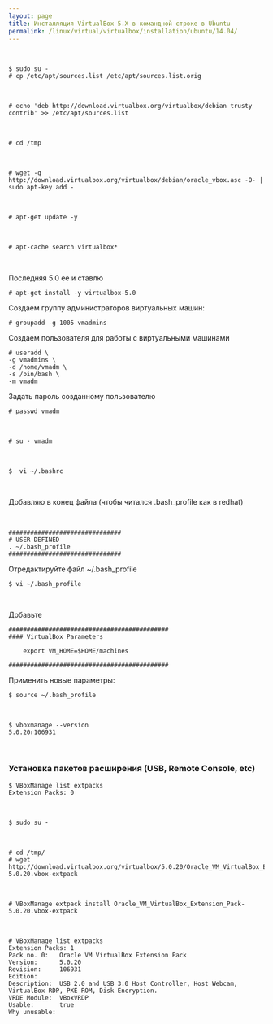 ```yaml
---
layout: page
title: Инсталляция VirtualBox 5.X в командной строке в Ubuntu
permalink: /linux/virtual/virtualbox/installation/ubuntu/14.04/
---
```


<br/>


    $ sudo su -
    # cp /etc/apt/sources.list /etc/apt/sources.list.orig

<br/>

    # echo 'deb http://download.virtualbox.org/virtualbox/debian trusty contrib' >> /etc/apt/sources.list

<br/>

    # cd /tmp

<br/>

    # wget -q http://download.virtualbox.org/virtualbox/debian/oracle_vbox.asc -O- | sudo apt-key add -

<br/>

    # apt-get update -y

<br/>

    # apt-cache search virtualbox*

<br/>

Последняя 5.0 ее и ставлю

    # apt-get install -y virtualbox-5.0


Создаем группу администраторов виртуальных машин:

    # groupadd -g 1005 vmadmins


Создаем пользователя для работы с виртуальными машинами

    # useradd \
    -g vmadmins \
    -d /home/vmadm \
    -s /bin/bash \
    -m vmadm


Задать пароль созданному пользователю

    # passwd vmadm

<br/>

    # su - vmadm

<br/>

    $  vi ~/.bashrc

<br/>

Добавляю в конец файла (чтобы читался .bash_profile как в redhat)

<br/>

    ###############################
    # USER DEFINED
    . ~/.bash_profile
    ###############################


Отредактируйте файл ~/.bash_profile

    $ vi ~/.bash_profile

<br/>

Добавьте

    ############################################
    #### VirtualBox Parameters

        export VM_HOME=$HOME/machines

    ############################################


Применить новые параметры:

    $ source ~/.bash_profile  

<br/>

    $ vboxmanage --version
    5.0.20r106931


<br/>

### Установка пакетов расширения (USB, Remote Console, etc)

    $ VBoxManage list extpacks
    Extension Packs: 0

<br/>

    $ sudo su -

<br/>

    # cd /tmp/
    # wget http://download.virtualbox.org/virtualbox/5.0.20/Oracle_VM_VirtualBox_Extension_Pack-5.0.20.vbox-extpack

<br/>

    # VBoxManage extpack install Oracle_VM_VirtualBox_Extension_Pack-5.0.20.vbox-extpack

<br/>

    # VBoxManage list extpacks
    Extension Packs: 1
    Pack no. 0:   Oracle VM VirtualBox Extension Pack
    Version:      5.0.20
    Revision:     106931
    Edition:      
    Description:  USB 2.0 and USB 3.0 Host Controller, Host Webcam, VirtualBox RDP, PXE ROM, Disk Encryption.
    VRDE Module:  VBoxVRDP
    Usable:       true
    Why unusable:
